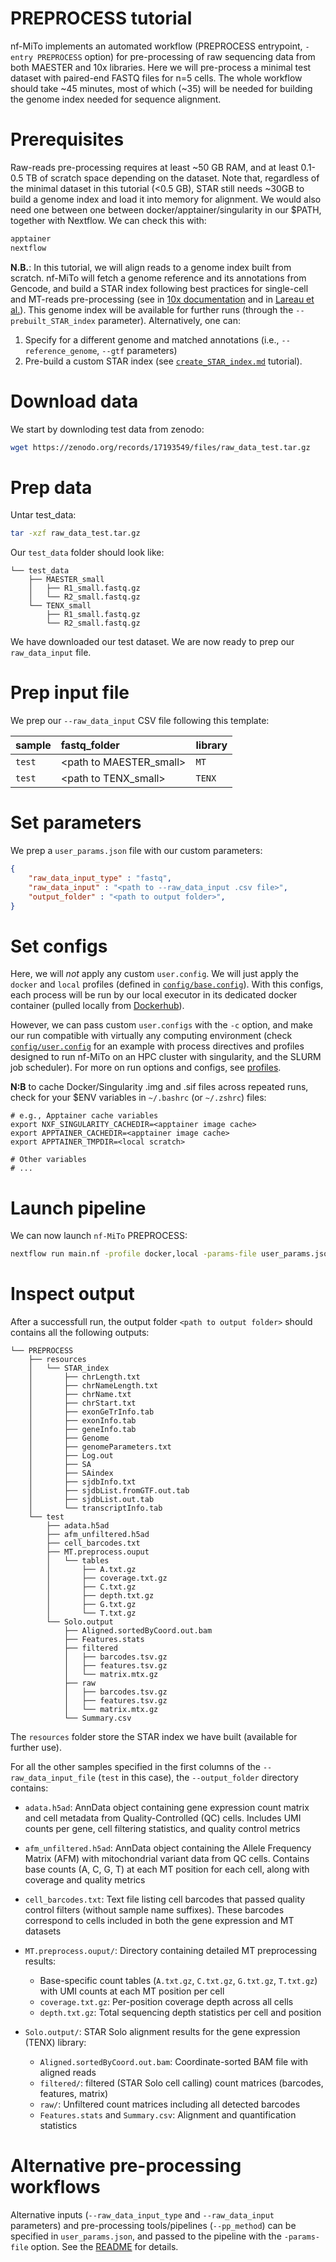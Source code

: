# PREPROCESS tutorial

nf-MiTo implements an automated workflow (PREPROCESS entrypoint, `-entry PREPROCESS` option) for pre-processing of raw sequencing data from both MAESTER and 10x libraries. Here we will pre-process a minimal test dataset with paired-end FASTQ files for n=5 cells. The whole workflow should take ~45 minutes, most of which (~35) will be needed for building the genome index needed for sequence alignment. 

# Prerequisites

Raw-reads pre-processing requires at least ~50 GB RAM, and at least 0.1-0.5 TB of scratch space depending on the dataset. Note that, regardless of the minimal dataset in this tutorial (<0.5 GB), STAR still needs ~30GB to build a genome index and load it into memory for alignment. 
We would also need one between one between docker/apptainer/singularity in our $PATH, together with Nextflow.
We can check this with:

```bash
apptainer 
nextflow
```

**N.B.**: In this tutorial, we will align reads to a genome index built from scratch. nf-MiTo will fetch a genome reference and its annotations from Gencode, and build a STAR index following best practices for single-cell and MT-reads pre-processing (see in [10x documentation](https://www.10xgenomics.com/support/software/cell-ranger/latest/analysis/inputs/cr-3p-references) and in [Lareau et al.](10.1038/s41596-022-00795-3)). This genome index will be available for further runs (through the <span style="white-space: nowrap;">`--prebuilt_STAR_index`</span> parameter). Alternatively, one can:

1. Specify for a different genome and matched annotations (i.e., <span style="white-space: nowrap;">`--reference_genome`</span>, <span style="white-space: nowrap;">`--gtf`</span> parameters)
2. Pre-build a custom STAR index (see [`create_STAR_index.md`](create_STAR_index.md) tutorial).

# Download data

We start by downloding test data from zenodo:

```bash
wget https://zenodo.org/records/17193549/files/raw_data_test.tar.gz
```

# Prep data

Untar test_data:

```bash
tar -xzf raw_data_test.tar.gz
```

Our `test_data` folder should look like:

```
└── test_data
    ├── MAESTER_small
    │   ├── R1_small.fastq.gz
    │   └── R2_small.fastq.gz
    └── TENX_small
        ├── R1_small.fastq.gz
        └── R2_small.fastq.gz
```

We have downloaded our test dataset. We are now ready to prep our `raw_data_input` file.

# Prep input file

We prep our <span style="white-space: nowrap;">`--raw_data_input`</span> CSV file following this template:

<table>
<thead>
<tr>
<th align="left">sample</th>
<th align="left">fastq_folder</th>
<th align="left">library</th>
</tr>
</thead>
<tbody>
<tr>
<td align="left"><code>test</code></td>
<td align="left">&lt;path to MAESTER_small&gt;</td>
<td align="left"><code>MT</code></td>
</tr>
<tr>
<td align="left"><code>test</code></td>
<td align="left">&lt;path to TENX_small&gt;</td>
<td align="left"><code>TENX</code></td>
</tr>
</tbody>
</table>

# Set parameters

We prep a `user_params.json` file with our custom parameters:

```json
{   
    "raw_data_input_type" : "fastq",
    "raw_data_input" : "<path to --raw_data_input .csv file>",
    "output_folder" : "<path to output folder>",
}
```

# Set configs

Here, we will *not* apply any custom `user.config`. We will just apply the `docker` and `local` profiles (defined in [`config/base.config`](config/base.config)). With this configs, each process will be run by our local executor in its dedicated docker container (pulled locally from [Dockerhub](https://hub.docker.com/)). 

However, we can pass custom `user.configs` with the `-c` option, and make our run compatible with virtually any computing environment (check [`config/user.config`](config/user.config) for an example with process directives and profiles designed to run nf-MiTo on an HPC cluster with singularity, and the SLURM job scheduler). For more on run options and configs, see [profiles](https://www.nextflow.io/docs/latest/config.html#config-profiles).

**N:B** to cache Docker/Singularity .img and .sif files across repeated runs, check for your $ENV variables in `~/.bashrc` (or `~/.zshrc`) files:

```
# e.g., Apptainer cache variables 
export NXF_SINGULARITY_CACHEDIR=<apptainer image cache>
export APPTAINER_CACHEDIR=<apptainer image cache>
export APPTAINER_TMPDIR=<local scratch>

# Other variables
# ...
```

# Launch pipeline

We can now launch `nf-MiTo` PREPROCESS:

```bash
nextflow run main.nf -profile docker,local -params-file user_params.json -entry PREPROCESS
```

# Inspect output

After a successfull run, the output folder `<path to output folder>` should contains all the following outputs:

```
└── PREPROCESS
    ├── resources
    │   └── STAR_index
    │       ├── chrLength.txt
    │       ├── chrNameLength.txt
    │       ├── chrName.txt
    │       ├── chrStart.txt
    │       ├── exonGeTrInfo.tab
    │       ├── exonInfo.tab
    │       ├── geneInfo.tab
    │       ├── Genome
    │       ├── genomeParameters.txt
    │       ├── Log.out
    │       ├── SA
    │       ├── SAindex
    │       ├── sjdbInfo.txt
    │       ├── sjdbList.fromGTF.out.tab
    │       ├── sjdbList.out.tab
    │       └── transcriptInfo.tab
    └── test
        ├── adata.h5ad
        ├── afm_unfiltered.h5ad
        ├── cell_barcodes.txt
        ├── MT.preprocess.ouput
        │   └── tables
        │       ├── A.txt.gz
        │       ├── coverage.txt.gz
        │       ├── C.txt.gz
        │       ├── depth.txt.gz
        │       ├── G.txt.gz
        │       └── T.txt.gz
        └── Solo.output
            ├── Aligned.sortedByCoord.out.bam
            ├── Features.stats
            ├── filtered
            │   ├── barcodes.tsv.gz
            │   ├── features.tsv.gz
            │   └── matrix.mtx.gz
            ├── raw
            │   ├── barcodes.tsv.gz
            │   ├── features.tsv.gz
            │   └── matrix.mtx.gz
            └── Summary.csv
```

The `resources` folder store the STAR index we have built (available for further use).

For all the other samples specified in the first columns of the <span style="white-space: nowrap;">`--raw_data_input_file`</span> (`test` in this case), the <span style="white-space: nowrap;">`--output_folder`</span> directory contains:

* `adata.h5ad`: AnnData object containing gene expression count matrix and cell metadata from Quality-Controlled (QC) cells. Includes UMI counts per gene, cell filtering statistics, and quality control metrics

* `afm_unfiltered.h5ad`: AnnData object containing the Allele Frequency Matrix (AFM) with mitochondrial variant data from QC cells. Contains base counts (A, C, G, T) at each MT position for each cell, along with coverage and quality metrics

* `cell_barcodes.txt`: Text file listing cell barcodes that passed quality control filters (without sample name suffixes). These barcodes correspond to cells included in both the gene expression and MT datasets

* `MT.preprocess.ouput/`: Directory containing detailed MT preprocessing results:
  * Base-specific count tables (`A.txt.gz`, `C.txt.gz`, `G.txt.gz`, `T.txt.gz`) with UMI counts at each MT position per cell
  * `coverage.txt.gz`: Per-position coverage depth across all cells
  * `depth.txt.gz`: Total sequencing depth statistics per cell and position
* `Solo.output/`: STAR Solo alignment results for the gene expression (TENX) library:
  * `Aligned.sortedByCoord.out.bam`: Coordinate-sorted BAM file with aligned reads
  * `filtered/`: filtered (STAR Solo cell calling) count matrices (barcodes, features, matrix)
  * `raw/`: Unfiltered count matrices including all detected barcodes
  * `Features.stats` and `Summary.csv`: Alignment and quantification statistics

# Alternative pre-processing workflows

Alternative inputs (<span style="white-space: nowrap;">`--raw_data_input_type`</span> and <span style="white-space: nowrap;">`--raw_data_input`</span> parameters) and pre-processing tools/pipelines (<span style="white-space: nowrap;">`--pp_method`</span>) can be specified in `user_params.json`, and passed to the pipeline with the `-params-file` option.
See the [README](../README.md) for details.





















